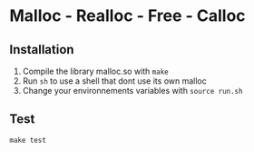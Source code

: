 # Malloc - Realloc - Free - Calloc
## Installation
  1. Compile the library malloc.so with `make`
  2. Run `sh` to use a shell that dont use its own malloc
  3. Change your environnements variables with `source run.sh`
## Test
  `make test`
